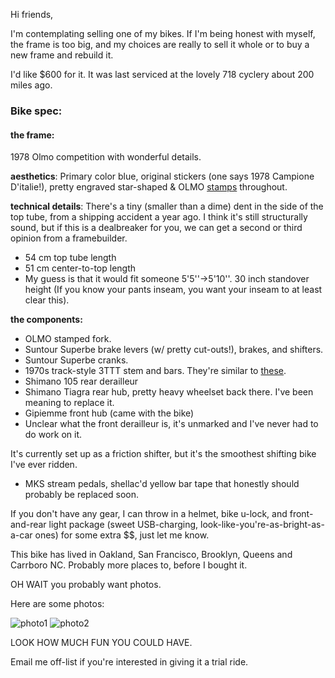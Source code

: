 Hi friends,

I'm contemplating selling one of my bikes. If I'm being honest with myself, the frame is too big, and my choices are really to sell it whole or to buy a new frame and rebuild it.


I'd like $600 for it. It was last serviced at the lovely 718 cyclery about 200 miles ago.


### Bike spec:


#### the frame:
1978 Olmo competition with wonderful details.

**aesthetics**: Primary color blue, original stickers (one says 1978 Campione D'italie!), pretty engraved star-shaped & OLMO [stamps](https://lh6.googleusercontent.com/-k8xmigeK3iE/Tjgm7UKYeQI/AAAAAAAAACw/20y-W510WFo/s576/PICT0305.JPG) throughout.


**technical details**: There's a tiny (smaller than a dime) dent in the side of the top tube, from a shipping accident a year ago. I think it's still structurally sound, but if this is a dealbreaker for you, we can get a second or third opinion from a framebuilder.


* 54 cm top tube length
* 51 cm center-to-top length
* My guess is that it would fit someone 5'5''->5'10''.  30 inch standover height (If you know your pants inseam, you want your inseam to at least clear this).

**the components:**
* OLMO stamped fork.
* Suntour Superbe brake levers (w/ pretty cut-outs!), brakes, and shifters.
* Suntour Superbe cranks.
* 1970s track-style 3TTT stem and bars. They're similar to [these](http://www.velobase.com/ViewComponent.aspx?ID=527c40d8-02d1-44ed-ad0b-12a4183335e5).
* Shimano 105 rear derailleur
* Shimano Tiagra rear hub, pretty heavy wheelset back there. I've been meaning to replace it.
* Gipiemme front hub (came with the bike)
* Unclear what the front derailleur is, it's unmarked and I've never had to do work on it.


It's currently set up as a friction shifter, but it's the smoothest shifting bike I've ever ridden.


* MKS stream pedals, shellac'd yellow bar tape that honestly should probably be replaced soon.


If you don't have any gear, I can throw in a helmet, bike u-lock, and front-and-rear light package (sweet USB-charging, look-like-you're-as-bright-as-a-car ones) for some extra $$, just let me know.


This bike has lived in Oakland, San Francisco, Brooklyn, Queens and Carrboro NC. Probably more places to, before I bought it.


OH WAIT you probably want photos.

Here are some photos:


![photo1](http://photos-f.ak.instagram.com/hphotos-ak-xfp1/t51.2885-15/10249105_276428472525029_913569696_n.jpg)
![photo2](http://distilleryimage11.ak.instagram.com/0fc9492aa47511e38c010e55c8a04db3_7.jpg)


LOOK HOW MUCH FUN YOU COULD HAVE.

Email me off-list if you're interested in giving it a trial ride.


